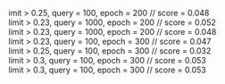 imit > 0.25, query = 100, epoch = 200 // score = 0.048  
limit > 0.23, query = 1000, epoch = 200 // score = 0.052  
limit > 0.23, query = 1000, epoch = 200 // score = 0.048  
limit > 0.23, query = 100, epoch = 300 //  score = 0.047  
limit > 0.25, query = 100, epoch = 300 // score = 0.032   
limit > 0.3, query = 100, epoch = 300 // score = 0.053    
limit > 0.3, query = 100, epoch = 300 // score = 0.053    
  
